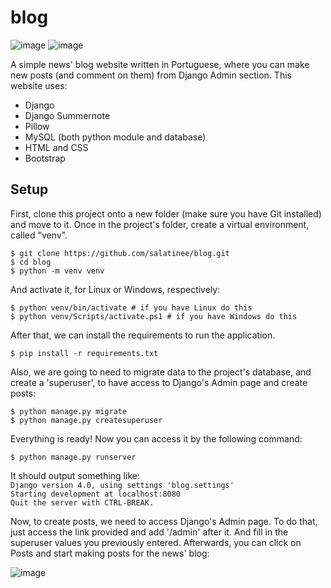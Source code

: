 # blog

![image](https://user-images.githubusercontent.com/95940523/155431283-b3341cf1-825b-4519-92dc-f45a793bc870.png)
![image](https://user-images.githubusercontent.com/95940523/155431716-8749b5b8-c80f-403e-a8fe-b78508e4b447.png)

A simple news' blog website written in Portuguese, where you can make new posts (and comment on them) from Django Admin section.
This website uses:
- Django
- Django Summernote
- Pillow
- MySQL (both python module and database)
- HTML and CSS
- Bootstrap

## Setup

First, clone this project onto a new folder (make sure you have Git installed) and move to it. Once in the project's folder, create a virtual environment, called "venv".
```
$ git clone https://github.com/salatinee/blog.git
$ cd blog
$ python -m venv venv
```

And activate it, for Linux or Windows, respectively:
```
$ python venv/bin/activate # if you have Linux do this
$ python venv/Scripts/activate.ps1 # if you have Windows do this
```

After that, we can install the requirements to run the application.
```
$ pip install -r requirements.txt
```

Also, we are going to need to migrate data to the project's database, and create a 'superuser', to have access to Django's Admin page and create posts:
```
$ python manage.py migrate
$ python manage.py createsuperuser
```

Everything is ready! Now you can access it by the following command:
```
$ python manage.py runserver
```
It should output something like: <br>
`Django version 4.0, using settings 'blog.settings'`<br>
`Starting development at localhost:8080`<br>
`Quit the server with CTRL-BREAK.`

Now, to create posts, we need to access Django's Admin page. To do that, just access the link provided and add '/admin' after it. And fill in the superuser values you previously entered. Afterwards, you can click on Posts and start making posts for the news' blog:

![image](https://user-images.githubusercontent.com/95940523/155452480-69330273-f5ee-46d1-8c9e-759e70336b7b.png)
